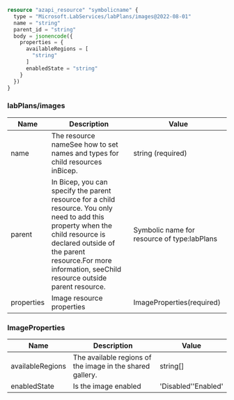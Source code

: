 ```terraform
resource "azapi_resource" "symbolicname" {
  type = "Microsoft.LabServices/labPlans/images@2022-08-01"
  name = "string"
  parent_id = "string"
  body = jsonencode({
    properties = {
      availableRegions = [
        "string"
      ]
      enabledState = "string"
    }
  })
}

```

### labPlans/images

| Name | Description | Value |
|-|-|-|
| name | The resource nameSee how to set names and types for child resources inBicep. | string (required) |
| parent | In Bicep, you can specify the parent resource for a child resource. You only need to add this property when the child resource is declared outside of the parent resource.For more information, seeChild resource outside parent resource. | Symbolic name for resource of type:labPlans |
| properties | Image resource properties | ImageProperties(required) |


### ImageProperties

| Name | Description | Value |
|-|-|-|
| availableRegions | The available regions of the image in the shared gallery. | string[] |
| enabledState | Is the image enabled | 'Disabled''Enabled' |


